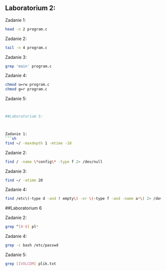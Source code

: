 ## Laboratorium 2:

Zadanie 1:

```sh
head -n 2 program.c
```

Zadanie 2:
```sh
tail -n 4 program.c
```

Zadanie 3:
```sh
grep 'main' program.c
```

Zadanie 4:
```sh
chmod u=rw program.c
chmod g=r program.c
```

Zadanie 5:
```sh


##Laboratorium 5:



Zadanie 1:
```sh
find ~/ -maxdepth 1 -mtime -10
```

Zadanie 2:

```sh
find / -name \*config\* -type f 2> /dev/null
```

Zadanie 3:

```sh
find ~/ -atime 20
```

Zadanie 4:

```sh
find /etc\(-type d -and ! empty\) -or \(-type f -and -name a*\) 2> /dev/null
```

##Laboratorium 6

Zadanie 2:

```sh
grep ^[0-9] pl*
```
Zadanie 4:

```sh
grep -c bash /etc/passwd
```

Zadanie 5:

```sh
grep [IVXLCDM] plik.txt
```